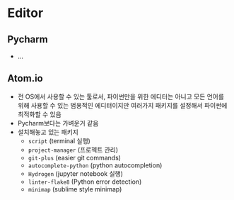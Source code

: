 # Editor

## Pycharm

* ...

## Atom.io

* 전 OS에서 사용할 수 있는 툴로서, 파이썬만을 위한 에디터는 아니고 모든 언어를 위해 사용할 수 있는 범용적인 에디터이지만 여러가지 패키지를 설정해서 파이썬에 최적화할 수 있음
* Pycharm보다는 가벼운거 같음
* 설치해놓고 있는 패키지
  * `script` \(terminal 실행\)
  * `project-manager` \(프로젝트 관리\)
  * `git-plus` \(easier git commands\)
  * `autocomplete-python` \(python autocompletion\)
  * `Hydrogen` \(jupyter notebook 실행\)
  * `linter-flake8` \(Python error detection\)
  * `minimap` \(sublime style minimap\)



